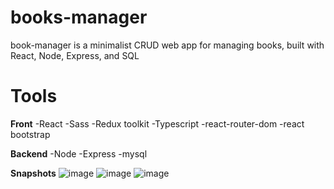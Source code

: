 # books-manager
book-manager is a minimalist CRUD web app for managing books, built with React, Node, Express, and SQL

# Tools

**Front**
-React
-Sass
-Redux toolkit
-Typescript
-react-router-dom
-react bootstrap

**Backend**
-Node
-Express
-mysql
 
**Snapshots**
![image](https://github.com/tebecheri10/books-manager/assets/75167956/d664bff6-a8a3-4fec-b9af-a8c19bae8273)
![image](https://github.com/tebecheri10/books-manager/assets/75167956/361c02d8-d15f-4dd5-aa5c-018f9b7133c6)
![image](https://github.com/tebecheri10/books-manager/assets/75167956/66629817-f190-4309-a1d8-137fc0368ef2)


